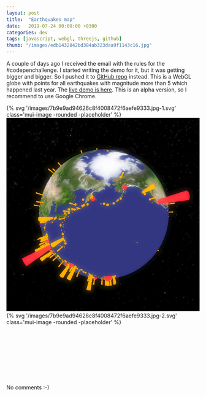 ```yaml
---
layout: post
title:  "Earthquakes map"
date:   2019-07-24 00:00:00 +0300
categories: dev
tags: [javascript, webgl, threejs, github]
thumb: "/images/edb1432842bd384ab323daa9f1143c16.jpg"
---
```


A couple of days ago I received the email with the rules for the #codepenchallenge. I started writing the demo for it, but it was getting bigger and bigger. So I pushed it to <a href='https://github.com/sfi0zy/earthquakes-map'>GitHub repo</a> instead. This is a WebGL globe with points for all earthquakes with magnitude more than 5 which happened last year. The <a href='https://sfi0zy.github.io/earthquakes-map'>live demo is here</a>. This is an alpha version, so I recommend to use Google Chrome.

<div class='mui-media-view -full-width _separate-1'>
    <div class='lazy-image-wrapper' data-modal-opener='modal-funny-earth'>
        {% svg '/images/7b9e9ad94626c8f4008472f6aefe9333.jpg-1.svg' class='mui-image -rounded -placeholder' %}
        <img class='mui-image -rounded -js-lazy-load' src='data:image/gif;base64,R0lGODlhAQABAIAAAAAAAP///yH5BAEAAAAALAAAAAABAAEAAAIBRAA7' data-src='/images/7b9e9ad94626c8f4008472f6aefe9333.jpg' alt='Funny Earth' itemprop='image'>
        <noscript>
            <img class='mui-image -rounded' src='/images/7b9e9ad94626c8f4008472f6aefe9333.jpg' alt='Funny Earth' itemprop='image'>
        </noscript>
    </div>
    <div class='mui-modal-window' id='modal-funny-earth'>
        <div class='window _shadow-3'>
            <div class='lazy-image-wrapper'>
                {% svg '/images/7b9e9ad94626c8f4008472f6aefe9333.jpg-2.svg' class='mui-image -rounded -placeholder' %}
                <img class='mui-image -rounded -js-lazy-load' data-src='/images/7b9e9ad94626c8f4008472f6aefe9333.jpg' src='data:image/gif;base64,R0lGODlhAQABAIAAAAAAAP///yH5BAEAAAAALAAAAAABAAEAAAIBRAA7' alt='Funny Earth' itemprop='image'>
            </div>
            <div class='closeicon'>
                <svg class='mui-svg-icon'>
                    <use xlink:href='#mui-svg-icon--close'></use>
                </svg>
            </div>
        </div>
        <div class='mui-shadow-toggle'></div>
    </div>
    <div class='description'>No comments :-)</div>
</div>

